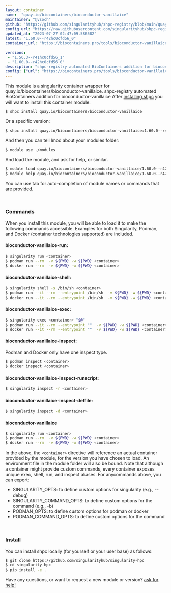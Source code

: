 ```yaml
---
layout: container
name:  "quay.io/biocontainers/bioconductor-vanillaice"
maintainer: "@vsoch"
github: "https://github.com/singularityhub/shpc-registry/blob/main/quay.io/biocontainers/bioconductor-vanillaice/container.yaml"
config_url: "https://raw.githubusercontent.com/singularityhub/shpc-registry/main/quay.io/biocontainers/bioconductor-vanillaice/container.yaml"
updated_at: "2023-07-27 02:47:09.586582"
latest: "1.60.0--r42hc0cfd56_0"
container_url: "https://biocontainers.pro/tools/bioconductor-vanillaice"

versions:
 - "1.56.3--r41hc0cfd56_1"
 - "1.60.0--r42hc0cfd56_0"
description: "shpc-registry automated BioContainers addition for bioconductor-vanillaice"
config: {"url": "https://biocontainers.pro/tools/bioconductor-vanillaice", "maintainer": "@vsoch", "description": "shpc-registry automated BioContainers addition for bioconductor-vanillaice", "latest": {"1.60.0--r42hc0cfd56_0": "sha256:b3e5f576a17cc5b67514e5ea6572bf49db7c4549321a87e7ae2379965a3e272b"}, "tags": {"1.56.3--r41hc0cfd56_1": "sha256:716427b3995a872dbde820fca58432860828fc22340cf310bf034909a2b0f9cf", "1.60.0--r42hc0cfd56_0": "sha256:b3e5f576a17cc5b67514e5ea6572bf49db7c4549321a87e7ae2379965a3e272b"}, "docker": "quay.io/biocontainers/bioconductor-vanillaice"}
---
```


This module is a singularity container wrapper for quay.io/biocontainers/bioconductor-vanillaice.
shpc-registry automated BioContainers addition for bioconductor-vanillaice
After [installing shpc](#install) you will want to install this container module:


```bash
$ shpc install quay.io/biocontainers/bioconductor-vanillaice
```

Or a specific version:

```bash
$ shpc install quay.io/biocontainers/bioconductor-vanillaice:1.60.0--r42hc0cfd56_0
```

And then you can tell lmod about your modules folder:

```bash
$ module use ./modules
```

And load the module, and ask for help, or similar.

```bash
$ module load quay.io/biocontainers/bioconductor-vanillaice/1.60.0--r42hc0cfd56_0
$ module help quay.io/biocontainers/bioconductor-vanillaice/1.60.0--r42hc0cfd56_0
```

You can use tab for auto-completion of module names or commands that are provided.

<br>

### Commands

When you install this module, you will be able to load it to make the following commands accessible.
Examples for both Singularity, Podman, and Docker (container technologies supported) are included.

#### bioconductor-vanillaice-run:

```bash
$ singularity run <container>
$ podman run --rm  -v ${PWD} -w ${PWD} <container>
$ docker run --rm  -v ${PWD} -w ${PWD} <container>
```

#### bioconductor-vanillaice-shell:

```bash
$ singularity shell -s /bin/sh <container>
$ podman run --it --rm --entrypoint /bin/sh  -v ${PWD} -w ${PWD} <container>
$ docker run --it --rm --entrypoint /bin/sh  -v ${PWD} -w ${PWD} <container>
```

#### bioconductor-vanillaice-exec:

```bash
$ singularity exec <container> "$@"
$ podman run --it --rm --entrypoint ""  -v ${PWD} -w ${PWD} <container> "$@"
$ docker run --it --rm --entrypoint ""  -v ${PWD} -w ${PWD} <container> "$@"
```

#### bioconductor-vanillaice-inspect:

Podman and Docker only have one inspect type.

```bash
$ podman inspect <container>
$ docker inspect <container>
```

#### bioconductor-vanillaice-inspect-runscript:

```bash
$ singularity inspect -r <container>
```

#### bioconductor-vanillaice-inspect-deffile:

```bash
$ singularity inspect -d <container>
```



#### bioconductor-vanillaice

```bash
$ singularity run <container>
$ podman run --rm  -v ${PWD} -w ${PWD} <container>
$ docker run --rm  -v ${PWD} -w ${PWD} <container>
```


In the above, the `<container>` directive will reference an actual container provided
by the module, for the version you have chosen to load. An environment file in the
module folder will also be bound. Note that although a container
might provide custom commands, every container exposes unique exec, shell, run, and
inspect aliases. For anycommands above, you can export:

 - SINGULARITY_OPTS: to define custom options for singularity (e.g., --debug)
 - SINGULARITY_COMMAND_OPTS: to define custom options for the command (e.g., -b)
 - PODMAN_OPTS: to define custom options for podman or docker
 - PODMAN_COMMAND_OPTS: to define custom options for the command

<br>

### Install

You can install shpc locally (for yourself or your user base) as follows:

```bash
$ git clone https://github.com/singularityhub/singularity-hpc
$ cd singularity-hpc
$ pip install -e .
```

Have any questions, or want to request a new module or version? [ask for help!](https://github.com/singularityhub/singularity-hpc/issues)